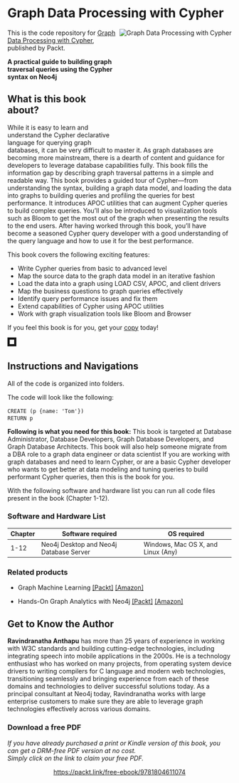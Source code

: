 # Graph Data Processing with Cypher

<a href="https://www.packtpub.com/product/graph-data-processing-with-cypher/9781804611074"><img src="https://static.packt-cdn.com/products/9781804611074/cover/smaller" alt="Graph Data Processing with Cypher" height="256px" align="right"></a>

This is the code repository for [ Graph Data Processing with Cypher](https://www.packtpub.com/product/graph-data-processing-with-cypher/9781804611074), published by Packt.

**A practical guide to building graph traversal queries using the Cypher syntax on Neo4j**

## What is this book about?
While it is easy to learn and understand the Cypher declarative language for querying graph databases, it can be very difficult to master it. As graph databases are becoming more mainstream, there is a dearth of content and guidance for developers to leverage database capabilities fully. This book fills the information gap by describing graph traversal patterns in a simple and readable way. This book provides a guided tour of Cypher—from understanding the syntax, building a graph data model, and loading the data into graphs to building queries and profiling the queries for best performance. It introduces APOC utilities that can augment Cypher queries to build complex queries. You’ll also be introduced to visualization tools such as Bloom to get the most out of the graph when presenting the results to the end users.
After having worked through this book, you’ll have become a seasoned Cypher query developer with a good understanding of the query language and how to use it for the best performance.

This book covers the following exciting features: 
* Write Cypher queries from basic to advanced level
* Map the source data to the graph data model in an iterative fashion
* Load the data into a graph using LOAD CSV, APOC, and client drivers
* Map the business questions to graph queries effectively
* Identify query performance issues and fix them
* Extend capabilities of Cypher using APOC utilities
* Work with graph visualization tools like Bloom and Browser	

If you feel this book is for you, get your [copy](https://www.amazon.com/dp/1804611077) today!

<a href="https://www.packtpub.com/?utm_source=github&utm_medium=banner&utm_campaign=GitHubBanner"><img src="https://raw.githubusercontent.com/PacktPublishing/GitHub/master/GitHub.png" alt="https://www.packtpub.com/" border="5" /></a>

## Instructions and Navigations
All of the code is organized into folders.

The code will look like the following:
```
CREATE (p {name: 'Tom'})
RETURN p
```

**Following is what you need for this book:**
This book is targeted at Database Administrator, Database Developers, Graph Database Developers, and Graph Database Architects. This book will also help someone migrate from a DBA role to a graph data engineer or data scientist
If you are working with graph databases and need to learn Cypher, or are a basic Cypher developer who wants to get better at data modeling and tuning queries to build performant Cypher queries, then this is the book for you.

With the following software and hardware list you can run all code files present in the book (Chapter 1-12).

### Software and Hardware List

| Chapter  | Software required                                                                    | OS required                        |
| -------- | -------------------------------------------------------------------------------------| -----------------------------------|
|  		1-12 | Neo4j Desktop and Neo4j Database Server  							                              | Windows, Mac OS X, and Linux (Any) |

<!--
## Errata
-->
<!--
* Page 9 (Paragraph 1, line 4): **abc** _should be_ **xyz**
* Page 229 (Figure 2):
<img
src="https://www.packtpub.com/media/catalog/product/cache/e4d64343b1bc593f1c5348fe05efa4a
6/b/0/b05684_cover.png" height="256px" align="center"> _should be_ <img
src="https://www.packtpub.com/media/catalog/product/cache/e4d64343b1bc593f1c5348fe05efa4a
6/9/7/9781789136364-original.png" height="256px" align="center">
* Page 222 (line 10): **`inline.cs` is used for updating the styles** _should be_ **`styles.cs` is used for
updating the styles**
-->

### Related products <Other books you may enjoy>
* Graph Machine Learning [[Packt]](https://www.packtpub.com/product/graph-machine-learning/9781800204492) [[Amazon]](https://www.amazon.com/dp/1800204493)

* Hands-On Graph Analytics with Neo4j [[Packt]](https://www.packtpub.com/product/hands-on-graph-analytics-with-neo4j/9781839212611?_ga=2.164659007.1855619319.1669697710-1347501151.1654864057) [[Amazon]](https://www.amazon.com/dp/1839212616)

## Get to Know the Author
**Ravindranatha Anthapu** has more than 25 years of experience in working with W3C standards and building cutting-edge technologies, including integrating speech into mobile applications in the 2000s. He is a technology enthusiast who has worked on many projects, from operating system device drivers to writing compilers for C language and modern web technologies, transitioning seamlessly and bringing experience from each of these domains and technologies to deliver successful solutions today. As a principal consultant at Neo4j today, Ravindranatha works with large enterprise customers to make sure they are able to leverage graph technologies effectively across various domains.

### Download a free PDF

 <i>If you have already purchased a print or Kindle version of this book, you can get a DRM-free PDF version at no cost.<br>Simply click on the link to claim your free PDF.</i>
<p align="center"> <a href="https://packt.link/free-ebook/9781804611074">https://packt.link/free-ebook/9781804611074 </a> </p>
